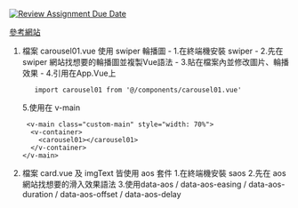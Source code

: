 [![Review Assignment Due Date](https://classroom.github.com/assets/deadline-readme-button-22041afd0340ce965d47ae6ef1cefeee28c7c493a6346c4f15d667ab976d596c.svg)](https://classroom.github.com/a/aMHx-K_k)


 [參考網站](https://jo-zu-works.site/)
  1. 檔案 carousel01.vue 使用 swiper 輪播圖
    - 1.在終端機安裝 swiper
    -  2.先在 swiper 網站找想要的輪播圖並複製Vue語法
    -  3.貼在檔案內並修改圖片、輪播效果
    -  4.引用在App.Vue上
       ```
          import carousel01 from '@/components/carousel01.vue'
       ```
     5.使用在 v-main 
      ```
       <v-main class="custom-main" style="width: 70%">
        <v-container>
          <carousel01></carousel01>
        </v-container>
      </v-main>
       ```

   3. 檔案 card.vue 及 imgText 皆使用 aos 套件
     1.在終端機安裝 saos
     2.先在 aos 網站找想要的滑入效果語法
     3.使用data-aos / data-aos-easing / data-aos-duration / data-aos-offset / data-aos-delay
          
  
